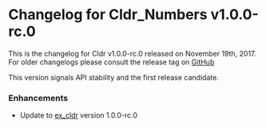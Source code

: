 # Changelog for Cldr_Numbers v1.0.0-rc.0

This is the changelog for Cldr v1.0.0-rc.0 released on November 19th, 2017.  For older changelogs please consult the release tag on [GitHub](https://github.com/kipcole9/cldr_numbers/tags)

This version signals API stability and the first release candidate.

### Enhancements

* Update to [ex_cldr](https://hex.pm/packages/ex_cldr) version 1.0.0-rc.0


